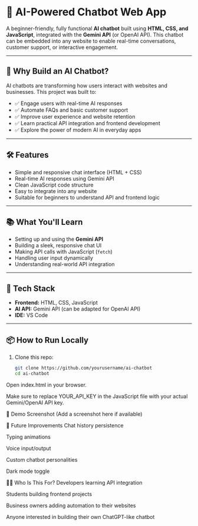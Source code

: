 # 💬 AI-Powered Chatbot Web App

A beginner-friendly, fully functional **AI chatbot** built using **HTML, CSS, and JavaScript**, integrated with the **Gemini API** (or OpenAI API). This chatbot can be embedded into any website to enable real-time conversations, customer support, or interactive engagement.

---

## 🚀 Why Build an AI Chatbot?

AI chatbots are transforming how users interact with websites and businesses. This project was built to:

- ✅ Engage users with real-time AI responses
- ✅ Automate FAQs and basic customer support
- ✅ Improve user experience and website retention
- ✅ Learn practical API integration and frontend development
- ✅ Explore the power of modern AI in everyday apps

---

## 🛠️ Features

- Simple and responsive chat interface (HTML + CSS)
- Real-time AI responses using Gemini API
- Clean JavaScript code structure
- Easy to integrate into any website
- Suitable for beginners to understand API and frontend logic

---

## 📚 What You'll Learn

- Setting up and using the **Gemini API**
- Building a sleek, responsive chat UI
- Making API calls with JavaScript (`fetch`)
- Handling user input dynamically
- Understanding real-world API integration

---

## 🧩 Tech Stack

- **Frontend:** HTML, CSS, JavaScript
- **AI API:** Gemini API (can be adapted for OpenAI API)
- **IDE:** VS Code

---

## 📦 How to Run Locally

1. Clone this repo:
   ```bash
   git clone https://github.com/yourusername/ai-chatbot
   cd ai-chatbot
Open index.html in your browser.

Make sure to replace YOUR_API_KEY in the JavaScript file with your actual Gemini/OpenAI API key.

📸 Demo Screenshot
(Add a screenshot here if available)

🧠 Future Improvements
Chat history persistence

Typing animations

Voice input/output

Custom chatbot personalities

Dark mode toggle

🙋‍♂️ Who Is This For?
Developers learning API integration

Students building frontend projects

Business owners adding automation to their websites

Anyone interested in building their own ChatGPT-like chatbot


